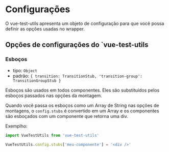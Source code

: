 # Configurações

O vue-test-utils apresenta um objeto de configuração para que você possa definir as opções usadas no wrapper.

## Opções de configurações do `vue-test-utils

### Esboços

- tipo: `Object`
- padrão: `{
  transition: TransitionStub,
  'transition-group': TransitionGroupStub
}`

Esboços são usados em todos componentes. Eles são substituídos pelos esboços passados nas opções da montagem.

Quando você passa os esboços como um Array de String nas opções de montagens, o `config.stubs` é convertido em um Array e os componentes são esboçados com um componente que retorna uma div.

Exemplho:

```js
import VueTestUtils from 'vue-test-utils'

VueTestUtils.config.stubs['meu-componente'] = '<div />'
```
